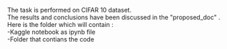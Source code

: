 The task is performed on CIFAR 10 dataset.  
The results and conclusions have been discussed in the "proposed_doc" .  
Here is the folder which will contain :  
-Kaggle notebook as ipynb file  
-Folder that contians the code  
